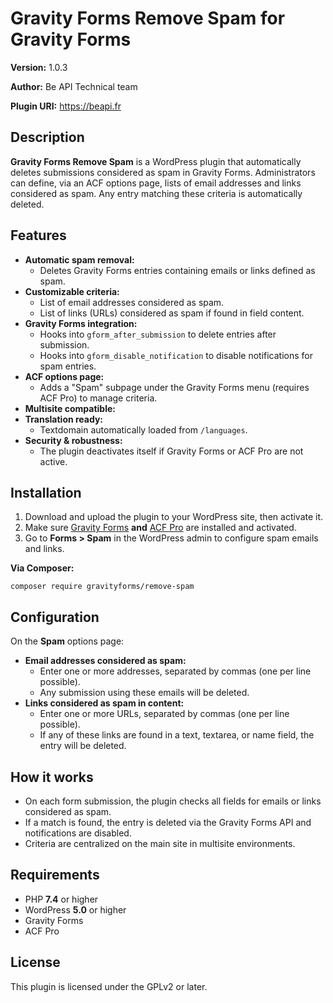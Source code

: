# Gravity Forms Remove Spam for Gravity Forms

**Version:** 1.0.3

**Author:** Be API Technical team  

**Plugin URI:** https://beapi.fr

## Description

**Gravity Forms Remove Spam** is a WordPress plugin that automatically deletes submissions considered as spam in Gravity Forms. Administrators can define, via an ACF options page, lists of email addresses and links considered as spam. Any entry matching these criteria is automatically deleted.

## Features

- **Automatic spam removal:**
  - Deletes Gravity Forms entries containing emails or links defined as spam.
- **Customizable criteria:**
  - List of email addresses considered as spam.
  - List of links (URLs) considered as spam if found in field content.
- **Gravity Forms integration:**
  - Hooks into `gform_after_submission` to delete entries after submission.
  - Hooks into `gform_disable_notification` to disable notifications for spam entries.
- **ACF options page:**
  - Adds a "Spam" subpage under the Gravity Forms menu (requires ACF Pro) to manage criteria.
- **Multisite compatible:**
- **Translation ready:**
  - Textdomain automatically loaded from `/languages`.
- **Security & robustness:**
  - The plugin deactivates itself if Gravity Forms or ACF Pro are not active.

## Installation

1. Download and upload the plugin to your WordPress site, then activate it.
2. Make sure [Gravity Forms](https://www.gravityforms.com/) **and** [ACF Pro](https://www.advancedcustomfields.com/pro/) are installed and activated.
3. Go to **Forms > Spam** in the WordPress admin to configure spam emails and links.

**Via Composer:**

```
composer require gravityforms/remove-spam
```

## Configuration

On the **Spam** options page:

- **Email addresses considered as spam:**
  - Enter one or more addresses, separated by commas (one per line possible).
  - Any submission using these emails will be deleted.
- **Links considered as spam in content:**
  - Enter one or more URLs, separated by commas (one per line possible).
  - If any of these links are found in a text, textarea, or name field, the entry will be deleted.

## How it works

- On each form submission, the plugin checks all fields for emails or links considered as spam.
- If a match is found, the entry is deleted via the Gravity Forms API and notifications are disabled.
- Criteria are centralized on the main site in multisite environments.

## Requirements

- PHP **7.4** or higher
- WordPress **5.0** or higher
- Gravity Forms
- ACF Pro

## License

This plugin is licensed under the GPLv2 or later. 